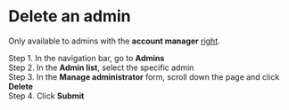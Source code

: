 # Delete an admin

Only available to admins with the **account manager** [right](https://cryptofund.software/resources/product-guide/admins/admin-account-management/rights-of-admins-on-the-platform/).

Step 1. In the navigation bar, go to **Admins**  
Step 2. In the **Admin list**, select the specific admin  
Step 3. In the **Manage administrator** form, scroll down the page and click **Delete**  
Step 4. Click **Submit**

